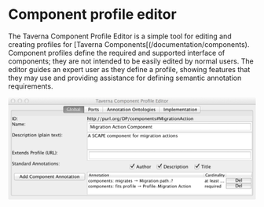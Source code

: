 # Component profile editor

<!--
           Licensed to the Apache Software Foundation (ASF) under one
           or more contributor license agreements.  See the NOTICE file
           distributed with this work for additional information
           regarding copyright ownership.  The ASF licenses this file
           to you under the Apache License, Version 2.0 (the
           "License"); you may not use this file except in compliance
           with the License.  You may obtain a copy of the License at
            
             http://www.apache.org/licenses/LICENSE-2.0
            
           Unless required by applicable law or agreed to in writing,
           software distributed under the License is distributed on an
           "AS IS" BASIS, WITHOUT WARRANTIES OR CONDITIONS OF ANY
           KIND, either express or implied.  See the License for the
           specific language governing permissions and limitations
           under the License.
-->



The Taverna Component Profile Editor is a simple tool for editing and creating profiles for 
   [Taverna Components[(/documentation/components). 
Component profiles define the required and supported interface of components; 
   they are not intended to be easily edited by normal users. 
The editor guides an expert user as they define a profile, 
   showing features that they may use and providing assistance for defining semantic annotation requirements.

<div align="center"><img src="img/component-profile-editor.png" alt="Component Profile Editor" width="600" /></div>
